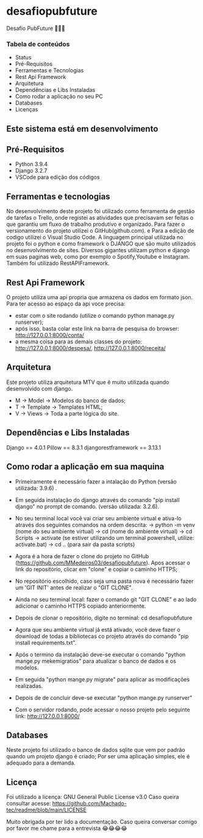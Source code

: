 # desafiopubfuture
Desafio PubFuture 🚀🚀🚀

### Tabela de conteúdos
- Status
- Pré-Requisitos
- Ferramentas e Tecnologias
- Rest Api Framework
- Arquitetura
- Dependências e Libs Instaladas
- Como rodar a aplicação no seu PC
- Databases
- Licenças


## Este sistema está em desenvolvimento


## Pré-Requisitos 
- Python 3.9.4
- Django 3.2.7
- VSCode para edição dos códigos

## Ferramentas e tecnologias
No desenvolvimento deste projeto foi utilizado como ferramenta de gestão de tarefas o Trello, onde registei as atividades que precisavam ser feitas o que garantiu um fluxo de trabalho produtivo e organizado. Para fazer o versionamento do projeto utilizei o GitHub(github.com). e Para a edição de codigo utilizei o Visual Studio Code. A linguagem principal utilizada no projeto foi o python e como framework o DJANGO que são muito utilizados no desenvolvimento de sites. Diversos gigantes utilizam python e django em suas paginas web, como por exemplo o Spotify,Youtube e Instagram. Também foi utilizado RestAPIFramework. 

## Rest Api Framework
O projeto utiliza uma api propria que armazena os dados em formato json. Para ter acesso ao espaço da api voce precisa:
- estar com o site rodando (utilize o comando python manage.py runserver);
- após isso, basta colar este link na barra de pesquisa do browser: http://127.0.0.1:8000/conta/ 
- a mesma coisa para as demais classes do projeto: http://127.0.0.1:8000/despesa/, http://127.0.0.1:8000/receita/ 

## Arquitetura
Este projeto utiliza arquitetura MTV que é muito utilizada quando desenvolvido com django. 
- M -> Model -> Modelos do banco de dados; 
- T -> Template -> Templates HTML;
- V -> Views -> Toda a parte lógica do site.

## Dependências e Libs Instaladas
Django == 4.0.1
Pillow == 8.3.1
djangorestframework == 3.13.1

## Como rodar a aplicação em sua maquina
- Primeiramente é necessário fazer a intalação do Python (versão utilizada: 3.9.6) .
- Em seguida instalação do django através do comando "pip install django" no prompt de comando. (versão utilizada: 3.2.6).
- No seu terminal local você vai criar seu ambiente virtual e ativa-lo através dos seguintes comandos na ordem descrita:
  -> python -m venv (nome do seu ambiente virtual)
  -> cd (nome do ambiente virtual)
  -> cd Scripts
  -> activate (se estiver utilizando um terminal powershell, utilize: activate.bat)
  -> cd .. (para sair da pasta scripts)
  
- Agora é a hora de fazer o clone do projeto no GitHub (https://github.com/MMedeiros03/desafiopubfuture). Apos acessar o link do repositório, clicar em "clone" e copiar o caminho HTTPS;
-  No repositório escolhido, caso seja uma pasta nova é necessário fazer um 'GIT INIT' antes de realizar o "GIT CLONE".                                                                      
- Ainda no seu terminal local: fazer o comando git "GIT CLONE" e ao lado adicionar o caminho HTTPS copiado anteriormente.

- Depois de clonar o repositório, digite no terminal: cd desafiopubfuture
                                  
- Agora que seu ambiente virtual já está ativado, você deve fazer o download de todas a bibliotecas co projeto através do comando "pip install requirements.txt".

- Após o termino da instalação deve-se executar o comando "python mange.py mekemigratios" para atualizar o banco de dados e os modelos.

- Em seguida "python mange.py migrate" para aplicar as modificações realizadas. 

- Depois de de concluir deve-se executar "python mange.py runserver"

- Com o servidor rodando, pode acessar o nosso projeto pelo seguinte link: http://127.0.0.1:8000/



## Databases
Neste projeto foi utilizado o banco de dados sqlite que vem por padrão quando um projeto django é criado;
Por ser uma aplicação simples, ele é adequado para a demanda. 


## Licença
Foi utilizado a licença: GNU General Public License v3.0
Caso queira consultar acesse: https://github.com/Machado-tec/readme/blob/main/LICENSE


Muito obrigada por ter lido a documentação. Caso queira conversar comigo por favor me chame para a entrevista 😂😂😂😂
